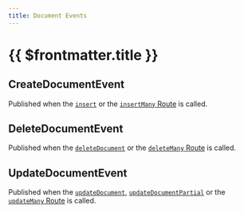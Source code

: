 ```yaml
---
title: Document Events
---
```

# {{ $frontmatter.title }}

## CreateDocumentEvent
Published when the [`insert`](../../rest/Apis/DocumentApi.md#insert) or the [`insertMany` Route](../../rest/Apis/DocumentApi.md#insertmany) is called.

## DeleteDocumentEvent
Published when the [`deleteDocument`](../../rest/Apis/DocumentApi.md#deletedocument) or the [`deleteMany` Route](../../rest/Apis/DocumentApi.md#deletemany) is called.

## UpdateDocumentEvent
Published when the [`updateDocument`](../../rest/Apis/DocumentApi.md#updatedocument), [`updateDocumentPartial`](../../rest/Apis/DocumentApi.md#updatedocumentpartial) or the [`updateMany` Route](../../rest/Apis/DocumentApi.md#updatemany) is called.


